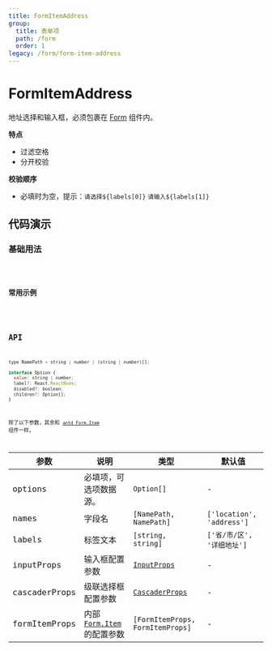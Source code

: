 ```yaml
---
title: FormItemAddress
group:
  title: 表单项
  path: /form
  order: 1
legacy: /form/form-item-address
---
```


# FormItemAddress

地址选择和输入框，必须包裹在 [Form](https://ant-design.gitee.io/components/form-cn/) 组件内。

**特点**

- 过滤空格
- 分开校验

**校验顺序**

- 必填时为空，提示：`请选择${labels[0]}` `请输入${labels[1]}`

## 代码演示

### 基础用法

<code src="./demos/Demo1.tsx" />

### 常用示例

<code src="./demos/Demo2.tsx" />

## API

```javascript
type NamePath = string | number | (string | number)[];

interface Option {
  value: string | number;
  label?: React.ReactNode;
  disabled?: boolean;
  children?: Option[];
}
```

除了以下参数，其余和 [`antd Form.Item`](https://ant-design.gitee.io/components/form-cn/#Form.Item) 组件一样。

参数 | 说明 | 类型 | 默认值 |
------------- | ------------- | ------------- | ------------- |
options | 必填项，可选项数据源。  | `Option[]` | - |
names  | 字段名 | `[NamePath, NamePath]` | `['location', 'address']` |
labels  | 标签文本 | `[string, string]` | `['省/市/区', '详细地址']` |
inputProps  | 输入框配置参数 | [`InputProps`](https://ant-design.gitee.io/components/input-cn/#Input) | - |
cascaderProps  | 级联选择框配置参数 | [`CascaderProps`](https://ant-design.gitee.io/components/cascader-cn/#API) | - |
formItemProps  | 内部 [`Form.Item`](https://ant-design.gitee.io/components/form-cn/#Form.Item) 的配置参数 | `[FormItemProps, FormItemProps]` | - |
